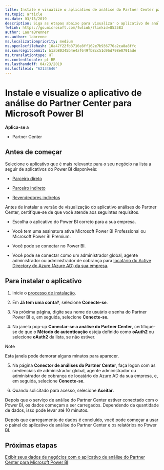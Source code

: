 ```yaml
---
title: Instale e visualize o aplicativo de análise do Partner Center para Microsoft Power BI | Partner Center
ms.topic: article
ms.date: 03/15/2019
description: Siga as etapas abaixo para visualizar o aplicativo de análise do Partner Center para Power BI (para parceiros diretos no CSP).
fwlink: https://go.microsoft.com/fwlink/?linkid=852583
author: LauraBrenner
ms.author: labrenne
ms.localizationpriority: medium
ms.openlocfilehash: 10a47f22fb3716e8ff162e7b936770a2ca8a8ffc
ms.sourcegitcommit: b1ab80345b4e4af649fb8cc51d96d798e0791ade
ms.translationtype: HT
ms.contentlocale: pt-BR
ms.lasthandoff: 04/23/2019
ms.locfileid: "62134646"
---
```

# <a name="install-and-preview-the-partner-center-analytics-app-for-microsoft-power-bi"></a>Instale e visualize o aplicativo de análise do Partner Center para Microsoft Power BI

**Aplica-se a**

- Partner Center

## <a name="before-you-begin"></a>Antes de começar

Selecione o aplicativo que é mais relevante para o seu negócio na lista a seguir de aplicativos do Power BI disponíveis:
- [Parceiro direto](https://app.powerbi.com/groups/me/getdata/services/direct-providers-partner-analytics)

- [Parceiro indireto](https://app.powerbi.com/groups/me/getdata/services/indirect-providers-partner-analytics)

- [Revendedores indiretos](https://app.powerbi.com/groups/me/getdata/services/indirect-seller-partner-analytics)

Antes de instalar a versão de visualização do aplicativo análises do Partner Center, certifique-se de que você atende aos seguintes requisitos.

- Escolha o aplicativo do Power BI correto para a sua empresa.

- Você tem uma assinatura ativa Microsoft Power BI Professional ou Microsoft Power BI Premium.

- Você pode se conectar no Power BI.

- Você pode se conectar como um administrador global, agente administrador ou administrador de cobrança para [locatário do Active Directory do Azure (Azure AD) da sua empresa](azure-active-directory-tenants-and-partner-center.md).

## <a name="to-install-the-app"></a>Para instalar o aplicativo

1. Inicie o [processo de instalação](https://app.powerbi.com/getdata/services/partneranalytics?cpcode=PartnerCenterAnalytics&getDataForceConnect=true&alwaysPromptForContentProviderCreds=true).

2. Em **Já tem uma conta?**, selecione **Conecte-se**. 

3. Na próxima página, digite seu nome de usuário e senha do Partner Power BI e, em seguida, selecione **Conecte-se**. 

4. Na janela pop-up **Conectar-se a análise do Partner Center**, certifique-se de que o **Método de autenticação** esteja definido como **oAuth2** ou selecione **oAuth2** da lista, se não estiver. 

> [!NOTE]  
>  Esta janela pode demorar alguns minutos para aparecer.

5. Na página **Conector de análises do Partner Center**, faça logon com as credenciais de administrador global, agente administrador ou administrador de cobrança de locatário do Azure AD da sua empresa, e, em seguida, selecione **Conecte-se**.
 
6. Quando solicitado para acesso, selecione **Aceitar**. 

Depois que o serviço de análise do Partner Center estiver conectado com o Power BI, os dados começam a ser carregados. Dependendo da quantidade de dados, isso pode levar até 10 minutos. 

Depois que carregamento de dados é concluído, você pode começar a usar o painel do aplicativo de análise do Partner Center e os relatórios no Power BI.

## <a name="next-steps"></a>Próximas etapas

[Exibir seus dados de negócios com o aplicativo de análise do Partner Center para Microsoft Power BI](power-bi-app-for-direct-partners-use.md)
